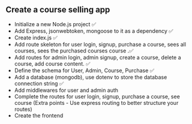 ## Create a course selling app

 - Initialize a new Node.js project ✅
 - Add Express, jsonwebtoken, mongoose to it as a dependency  ✅
 - Create index.js ✅
 - Add route skeleton for user login, signup, purchase a course, sees all courses, sees the purchased courses course .✅
 - Add routes for admin login, admin signup, create a course, delete a course, add course content. ✅
 - Define the schema for User, Admin, Course, Purchase ✅
 - Add a database (mongodb), use dotenv to store the database connection string ✅
 - Add middlewares for user and admin auth
 - Complete the routes for user login, signup, purchase a course, see course (Extra points - Use express routing to better structure your routes)
 - Create the frontend